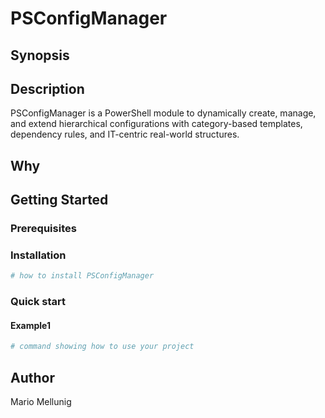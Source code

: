 # PSConfigManager

## Synopsis

<!-- Enter a synopsis -->

## Description

PSConfigManager is a PowerShell module to dynamically create, manage, and extend hierarchical configurations with category-based templates, dependency rules, and IT-centric real-world structures.

## Why

<!-- Short reason you created the project -->

## Getting Started

### Prerequisites

<!-- list any prerequisites -->

### Installation

```powershell
# how to install PSConfigManager

```

### Quick start

#### Example1

```powershell
# command showing how to use your project

```

## Author

Mario Mellunig
